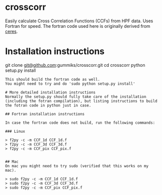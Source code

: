 # crosscorr
Easily calculate Cross Correlation Functions (CCFs) from HPF data. Uses Fortran for speed. The fortran code used here is originally derived from <a href='https://github.com/rabrahm/ceres'>ceres</a>.

# Installation instructions

git clone git@github.com:gummiks/crosscorr.git
cd crosscorr
python setup.py install
```
This should build the fortran code as well.
You might need to try and do 'sudo python setup.py install'

# More detailed installation instructions
Normally the setup.py should fully take care of the installation (including the fotran compilation), but listing instructions to build the fotran code in python just in case.

## Fortran installation instructions

In case the fortran code does not build, run the following commands:

### Linux

> f2py -c -m CCF_1d CCF_1d.f
> f2py -c -m CCF_3d CCF_3d.f
> f2py -c -m CCF_pix CCF_pix.f


## Mac
On mac you might need to try sudo (verified that this works on my mac).

> sudo f2py -c -m CCF_1d CCF_1d.f
> sudo f2py -c -m CCF_3d CCF_3d.f
> sudo f2py -c -m CCF_pix CCF_pix.f
